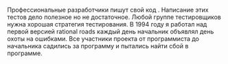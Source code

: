 Профессиональные разработчики пишут свой код . Написание этих тестов дело полезное но не достаточное. Любой группе тестировщиков нужна хорошая стратегия тестирования. В 1994 году я работал над первой версией rational roads каждый день начальник объявлял день охоты на ошибками. Все участники проекта от программиста до начальника садились за программу и пытались найти сбой в программе.